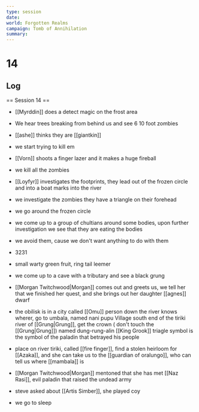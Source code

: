 ```yaml
---
type: session
date:
world: Forgotten Realms
campaign: Tomb of Annihilation
summary:
---
```


# 14

## Log
== Session 14 ==
* [[Myrddin]] does a detect magic on the frost area
* We hear trees breaking from behind us and see 6 10 foot zombies 
* [[ashe]] thinks they are [[giantkin]] 
* we start trying to kill em 
* [[Vorn]] shoots a finger lazer and it makes a huge fireball
* we kill all the zombies
* [[Loyfyr]] investigates the footprints, they lead out of the frozen circle and into a boat marks into the river 
* we investigate the zombies they have a triangle on their forehead
* we go around the frozen circle 
* we come up to a group of chultians around some bodies, upon further investigation we see that they are eating the bodies
* we avoid them, cause we don't want anything to do with them  
* 3231
* small warty green fruit, ring tail leemer 
* we come up to a cave with a tributary and see a black grung 
* [[Morgan Twitchwood|Morgan]] comes out and greets us, we tell her that we finished her quest, and she brings out her daughter [[agnes]] dwarf
* the obilisk is in a city called [[Omu]] 
person down the river knows wherer, go to umbala, named nani pupu
Village south end  of the tiriki river of [[Grung|Grung]], get the crown ( don't touch the [[Grung|Grung]]) named dung-rung-alin [[King Grook]] 
triagle symbol is the symbol of the paladin that betrayed his people 

* place on river tiriki, called [[fire finger]], find a stolen heirloom for [[Azaka]], and she can take us to the [[guardian of oralungo]], who can tell us where [[mambala]] is
* [[Morgan Twitchwood|Morgan]] mentoned that she has met [[Naz Rasi]], evil paladin that raised the undead army 
* steve asked about [[Artis Simber]], she played coy
* we go to sleep
